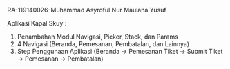 RA-119140026-Muhammad Asyroful Nur Maulana Yusuf

Aplikasi Kapal Skuy :
1. Penambahan Modul Navigasi, Picker, Stack, dan Params
2. 4 Navigasi (Beranda, Pemesanan, Pembatalan, dan Lainnya)
3. Step Penggunaan Aplikasi (Beranda -> Pemesanan Tiket -> Submit Tiket -> Pemesanan -> Pembatalan)
